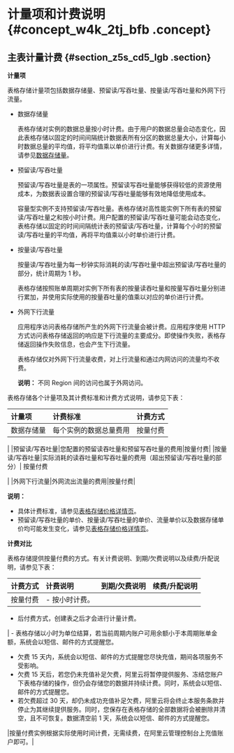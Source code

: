 # 计量项和计费说明 {#concept_w4k_2tj_bfb .concept}

## 主表计量计费 {#section_z5s_cd5_lgb .section}

**计量项**

表格存储计量项包括数据存储量、预留读/写吞吐量、按量读/写吞吐量和外网下行流量。

-   数据存储量

    表格存储对实例的数据总量按小时计费。由于用户的数据总量会动态变化，因此表格存储以固定的时间间隔统计数据表所有分区的数据总量大小，计算每小时数据总量的平均值，将平均值乘以单价进行计费。有关数据存储更多详情，请参见[数据存储量](intl.zh-CN/产品定价/数据存储量.md#)。

-   预留读/写吞吐量

    预留读/写吞吐量是表的一项属性。预留读写吞吐量能够获得较低的资源使用成本，为数据表设置合理的预留读/写吞吐量能够有效地降低使用成本。

    容量型实例不支持预留读/写吞吐量。表格存储对高性能实例下所有表的预留读/写吞吐量之和按小时计费。用户配置的预留读/写吞吐量可能会动态变化，表格存储以固定的时间间隔统计表的预留读/写吞吐量，计算每个小时的预留读/写吞吐量的平均值，再将平均值乘以小时单价进行计费。

-   按量读/写吞吐量

    按量读/写吞吐量为每一秒钟实际消耗的读/写吞吐量中超出预留读/写吞吐量的部分，统计周期为 1 秒。

    表格存储按照账单周期对实例下所有表的按量读吞吐量和按量写吞吐量分别进行累加，并使用实际使用的按量吞吐量的值乘以对应的单价进行计费。

-   外网下行流量

    应用程序访问表格存储所产生的外网下行流量会被计费。应用程序使用 HTTP 方式访问表格存储返回的响应是下行流量的主要成分。即使操作失败，表格存储返回操作失败信息，也会产生下行流量。

    表格存储仅对外网下行流量收费，对上行流量和通过内网访问的流量均不收费。

    **说明：** 不同 Region 间的访问也属于外网访问。


表格存储各个计量项及其计费标准和计费方式说明，请参见下表：

|计量项|计费标准|计费方式|
|:--|:---|:---|
|数据存储量|每个实例的数据总量费用| 按量付费

 |
|预留读/写吞吐量|您配置的预留读吞吐量和预留写吞吐量的费用|按量付费|
|按量读/写吞吐量|实际消耗的读吞吐量和写吞吐量的费用（超出预留读/写吞吐量的部分）| 按量付费

 |
|外网下行流量|外网流出流量的费用|按量付费|

**说明：** 

-   具体计费标准，请参见[表格存储价格详情页](https://www.alibabacloud.com/product/table-store/pricing)。
-   预留读/写吞吐量的单价、按量读/写吞吐量的单价、流量单价以及数据存储单价均可能发生变化，请参见[表格存储价格详情页](https://www.alibabacloud.com/product/table-store/pricing)。

**计费对比**

表格存储提供按量付费的方式。有关计费说明、到期/欠费说明以及续费/升配说明，请参见下表：

|计费方式|计费说明|到期/欠费说明|续费/升配说明|
|:---|:---|:------|:------|
|按量付费| -   按小时计费。
-   后付费方式，创建表之后才会进行计量计费。

 | -   表格存储以小时为单位结算，若当前周期内账户可用余额小于本周期账单金额，系统会以短信、邮件的方式提醒您。
-   欠费 15 天内，系统会以短信、邮件的方式提醒您尽快充值，期间各项服务不受影响。
-   欠费 15 天后，若您仍未充值补足欠费，阿里云将暂停提供服务、冻结您账户下表格存储的操作，但仍会存储您的数据并持续计费。同时，系统会以短信、邮件的方式提醒您。
-   若欠费超过 30 天，却仍未成功充值补足欠费，阿里云将会终止本服务条款并停止为其继续提供服务。同时，您保存在表格存储的全部数据将会被删除并清空，且不可恢复。数据清空前 1 天，系统会以短信、邮件的方式提醒您。

 |按量付费实例根据实际使用时间计费，无需续费，在阿里云管理控制台上充值账户即可。|

